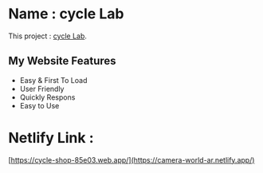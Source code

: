 # Name : cycle Lab

This project : [cycle Lab](https://cycle-shop-85e03.web.app/).

## My Website Features

- Easy & First To Load
- User Friendly
- Quickly Respons
- Easy to Use

# Netlify Link :

[https://cycle-shop-85e03.web.app/](https://camera-world-ar.netlify.app/)
